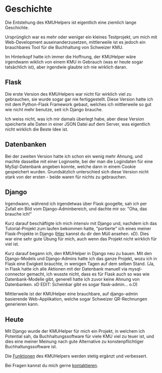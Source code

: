 # Geschichte

Die Entstehung des KMUHelpers ist eigentlich eine ziemlich lange Geschichte.

Ursprünglich war es mehr oder weniger ein kleines Testprojekt, um mich mit Web-Development auseinanderzusetzen, mittlerweile ist es jedoch ein brauchbares Tool für die Buchhaltung von Schweizer KMU.

Im Hinterkopf hatte ich immer die Hoffnung, der KMUHelper wäre irgendwann wiklich von einem KMU in Gebrauch (was er heute sogar tatsächlich ist), aber irgendwie glaubte ich nie wirklich daran.

## Flask

Die erste Version des KMUHelpers war nicht für wirklich viel zu gebrauchen, sie wurde sogar gar nie fertiggestellt. Diese Version hatte ich mit dem Python-Flask Framework gebaut, welches ich mittlerweile so gut wie nicht mehr benutze, seit ich Django brauche.

Ich weiss nicht, was ich mir damals überlegt habe, aber diese Version speicherte alle Daten in einer JSON Datei auf dem Server, was eigentlich nicht wirklich die Beste Idee ist.

## Datenbanken

Bei der zweiten Version hatte ich schon ein wenig mehr Ahnung, und machte dasselbe mit einer Loginseite, bei der man die Logindaten für eine MySql-Datenbank angeben konnte, welche dann in einem Cookie gespeichert wurden. Grundsätzlich unterschied sich diese Version nicht stark von der ersten - beide waren für nichts zu gebrauchen.

## Django

Irgendwann, während ich irgendetwas über Flask googelte, sah ich per Zufall ein Bild vom Django-Adminbereich, und dachte mir so: "Oha, das brauche ich!"

Kurz darauf beschäftigte ich mich intensiv mit Django und, nachdem ich das Tutorial-Projekt zum laufen bekommen hatte, "portierte" ich eines meiner Flask-Projekte in Django ([Hier](https://github.com/rafaelurben/django-choosemusic) kannst du dir den Müll ansehen. xD). Dies war eine sehr gute Übung für mich, auch wenn das Projekt nicht wirklich für viel ist.

Kurz darauf begann ich, den KMUHelper in Django neu zu bauen. Mit den Django-Models und Django-Admins hatte ich das ganze Projekt, wozu ich in Flask eine Ewigkeit brauchte, in wenigen Tagen auf dem selben Stand. (Ja, in Flask hatte ich alle Aktionen mit der Datenbank manuell via mysql-connector gemacht, ich wusste nicht, dass es für Flask auch so was wie Datenbank-Modelle gibt, generell hatte ich zuvor keine Ahnung von Datenbanken. xD EDIT: Scheinbar gibt es sogar flask-admin... o.O)

Mittlerweile ist der KMUHelper eine brauchbare, auf django-admin basierende Web-Applikation, welche sogar Schweizer QR-Rechnungen generieren kann.

## Heute

Mit Django wurde der KMUHelper für mich ein Projekt, in welchem ich Potential sah, da Buchhaltungssoftware für viele KMU viel zu teuer ist, und dies eine meiner Meinung nach gute Alternative zu konstenpflichtiger Buchhaltungssoftware ist.

Die [Funktionen](functions) des KMUHelpers werden stetig ergänzt und verbessert.

Bei Fragen kannst du mich gerne [kontaktieren](https://rafaelurben.github.io/diverses/rafaelurben/#kontakt).
